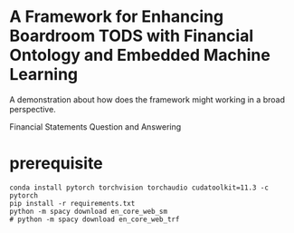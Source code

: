 # A Framework for Enhancing Boardroom TODS with Financial Ontology and Embedded Machine Learning

A demonstration about how does the framework might working in a broad perspective.

Financial Statements Question and Answering

# prerequisite

```
conda install pytorch torchvision torchaudio cudatoolkit=11.3 -c pytorch
pip install -r requirements.txt
python -m spacy download en_core_web_sm
# python -m spacy download en_core_web_trf
```